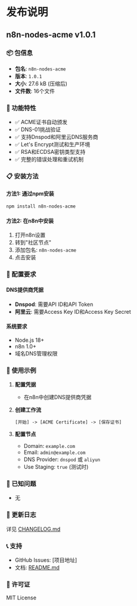 # 发布说明

## n8n-nodes-acme v1.0.1

### 📦 包信息
- **包名**: `n8n-nodes-acme`
- **版本**: `1.0.1`
- **大小**: 27.6 kB (压缩后)
- **文件数**: 16个文件

### 🚀 功能特性
- ✅ ACME证书自动颁发
- ✅ DNS-01挑战验证
- ✅ 支持Dnspod和阿里云DNS服务商
- ✅ Let's Encrypt测试和生产环境
- ✅ RSA和ECDSA密钥类型支持
- ✅ 完整的错误处理和重试机制

### 📋 安装方法

#### 方法1: 通过npm安装
```bash
npm install n8n-nodes-acme
```

#### 方法2: 在n8n中安装
1. 打开n8n设置
2. 转到"社区节点"
3. 添加包名: `n8n-nodes-acme`
4. 点击安装

### 🔧 配置要求

#### DNS提供商凭据
- **Dnspod**: 需要API ID和API Token
- **阿里云**: 需要Access Key ID和Access Key Secret

#### 系统要求
- Node.js 18+
- n8n 1.0+
- 域名DNS管理权限

### 📖 使用示例

1. **配置凭据**
   - 在n8n中创建DNS提供商凭据

2. **创建工作流**
   ```
   [开始] -> [ACME Certificate] -> [保存证书]
   ```

3. **配置节点**
   - Domain: `example.com`
   - Email: `admin@example.com`
   - DNS Provider: `dnspod` 或 `aliyun`
   - Use Staging: `true` (测试时)

### 🐛 已知问题
- 无

### 🔄 更新日志
详见 [CHANGELOG.md](./CHANGELOG.md)

### 📞 支持
- GitHub Issues: [项目地址]
- 文档: [README.md](./README.md)

### 📄 许可证
MIT License
